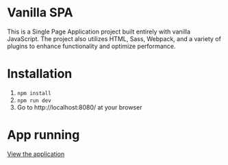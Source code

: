 # Vanilla SPA
This is a Single Page Application project built entirely with vanilla JavaScript. The project also utilizes HTML, Sass, Webpack, and a variety of plugins to enhance functionality and optimize performance.

# Installation
1. `npm install`
2. `npm run dev`
3. Go to http://localhost:8080/ at your browser

# App running
[View the application](https://jsvanilla-spa.netlify.app/)
